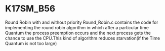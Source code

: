 # K17SM_B56
Round Robin with and without priority
Round_Robin.c contains the code for implementing the round robin algorithm in which after a particular time Quantum the process preemption
occurs and the next process gets the chance to use the CPU.This kind of algorithm reduces starvation(if the Time Quantum is not too large)




